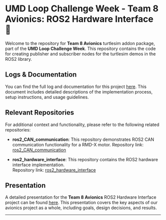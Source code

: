 # UMD Loop Challenge Week - Team 8 Avionics: ROS2 Hardware Interface 🦾

Welcome to the repository for **Team 8 Avionics** turtlesim addon package, part of the **UMD Loop Challenge Week**. This repository contains the code for creating publisher and subscriber nodes for the turtlesim demos in the ROS2 library.

## Logs & Documentation

You can find the full log and documentation for this project [here](https://docs.google.com/document/d/1_IhEtU7O2-j8YIzX-WbT7bErQ8_dl-yuzJDZOaxnYVE/edit?usp=sharing). This document includes detailed descriptions of the implementation process, setup instructions, and usage guidelines.

## Relevant Repositories

For additional context and functionality, please refer to the following related repositories:

- **ros2_CAN_communication**: This repository demonstrates ROS2 CAN communication functionality for a RMD-X motor.
  Repository link: [ros2_CAN_communication](https://github.com/benj1sa/ros2_CAN_communication)

- **ros2_hardware_interface**: This repository contains the ROS2 hardware interface implementation.  
  Repository link: [ros2_hardware_interface](https://github.com/benj1sa/ros2_hardware_interface)

## Presentation

A detailed presentation for the **Team 8 Avionics** ROS2 Hardware Interface project can be found [here](https://docs.google.com/presentation/d/1Y-QUZNeLCTVk1x3CZ5QISqThW9Td7w4_l-etZyqtkfk/edit#slide=id.g3030892c37a_2_687). This presentation covers the key aspects of our avionics project as a whole, including goals, design decisions, and results.

---
